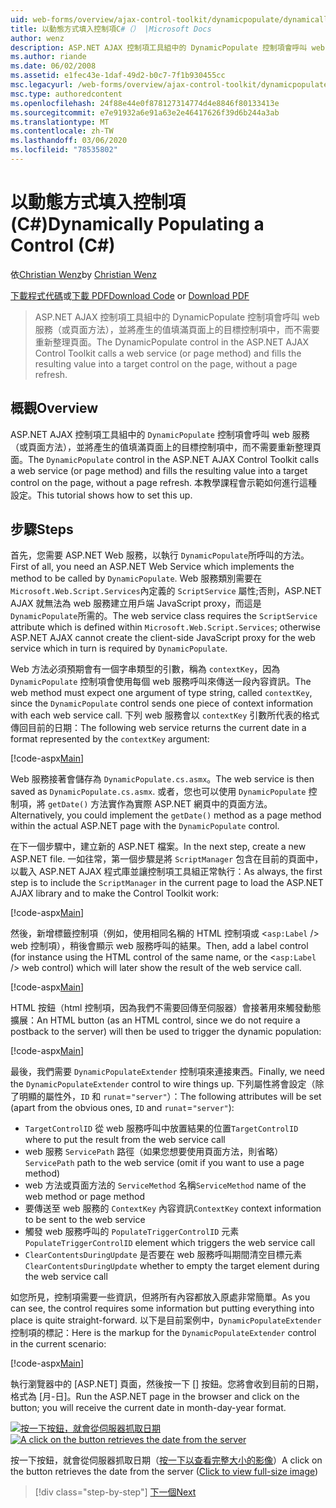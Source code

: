 ```yaml
---
uid: web-forms/overview/ajax-control-toolkit/dynamicpopulate/dynamically-populating-a-control-cs
title: 以動態方式填入控制項C#（） |Microsoft Docs
author: wenz
description: ASP.NET AJAX 控制項工具組中的 DynamicPopulate 控制項會呼叫 web 服務（或頁面方法），並將產生的值填滿至 t ... 的目標控制項
ms.author: riande
ms.date: 06/02/2008
ms.assetid: e1fec43e-1daf-49d2-b0c7-7f1b930455cc
msc.legacyurl: /web-forms/overview/ajax-control-toolkit/dynamicpopulate/dynamically-populating-a-control-cs
msc.type: authoredcontent
ms.openlocfilehash: 24f88e44e0f878127314774d4e8846f80133413e
ms.sourcegitcommit: e7e91932a6e91a63e2e46417626f39d6b244a3ab
ms.translationtype: MT
ms.contentlocale: zh-TW
ms.lasthandoff: 03/06/2020
ms.locfileid: "78535802"
---
```

# <a name="dynamically-populating-a-control-c"></a><span data-ttu-id="0e7db-103">以動態方式填入控制項 (C#)</span><span class="sxs-lookup"><span data-stu-id="0e7db-103">Dynamically Populating a Control (C#)</span></span>

<span data-ttu-id="0e7db-104">依[Christian Wenz](https://github.com/wenz)</span><span class="sxs-lookup"><span data-stu-id="0e7db-104">by [Christian Wenz](https://github.com/wenz)</span></span>

<span data-ttu-id="0e7db-105">[下載程式代碼](https://download.microsoft.com/download/d/8/f/d8f2f6f9-1b7c-46ad-9252-e1fc81bdea3e/dynamicpopulate0.cs.zip)或[下載 PDF](https://download.microsoft.com/download/b/6/a/b6ae89ee-df69-4c87-9bfb-ad1eb2b23373/dynamicpopulate0CS.pdf)</span><span class="sxs-lookup"><span data-stu-id="0e7db-105">[Download Code](https://download.microsoft.com/download/d/8/f/d8f2f6f9-1b7c-46ad-9252-e1fc81bdea3e/dynamicpopulate0.cs.zip) or [Download PDF](https://download.microsoft.com/download/b/6/a/b6ae89ee-df69-4c87-9bfb-ad1eb2b23373/dynamicpopulate0CS.pdf)</span></span>

> <span data-ttu-id="0e7db-106">ASP.NET AJAX 控制項工具組中的 DynamicPopulate 控制項會呼叫 web 服務（或頁面方法），並將產生的值填滿頁面上的目標控制項中，而不需要重新整理頁面。</span><span class="sxs-lookup"><span data-stu-id="0e7db-106">The DynamicPopulate control in the ASP.NET AJAX Control Toolkit calls a web service (or page method) and fills the resulting value into a target control on the page, without a page refresh.</span></span>

## <a name="overview"></a><span data-ttu-id="0e7db-107">概觀</span><span class="sxs-lookup"><span data-stu-id="0e7db-107">Overview</span></span>

<span data-ttu-id="0e7db-108">ASP.NET AJAX 控制項工具組中的 `DynamicPopulate` 控制項會呼叫 web 服務（或頁面方法），並將產生的值填滿頁面上的目標控制項中，而不需要重新整理頁面。</span><span class="sxs-lookup"><span data-stu-id="0e7db-108">The `DynamicPopulate` control in the ASP.NET AJAX Control Toolkit calls a web service (or page method) and fills the resulting value into a target control on the page, without a page refresh.</span></span> <span data-ttu-id="0e7db-109">本教學課程會示範如何進行這種設定。</span><span class="sxs-lookup"><span data-stu-id="0e7db-109">This tutorial shows how to set this up.</span></span>

## <a name="steps"></a><span data-ttu-id="0e7db-110">步驟</span><span class="sxs-lookup"><span data-stu-id="0e7db-110">Steps</span></span>

<span data-ttu-id="0e7db-111">首先，您需要 ASP.NET Web 服務，以執行 `DynamicPopulate`所呼叫的方法。</span><span class="sxs-lookup"><span data-stu-id="0e7db-111">First of all, you need an ASP.NET Web Service which implements the method to be called by `DynamicPopulate`.</span></span> <span data-ttu-id="0e7db-112">Web 服務類別需要在 `Microsoft.Web.Script.Services`內定義的 `ScriptService` 屬性;否則，ASP.NET AJAX 就無法為 web 服務建立用戶端 JavaScript proxy，而這是 `DynamicPopulate`所需的。</span><span class="sxs-lookup"><span data-stu-id="0e7db-112">The web service class requires the `ScriptService` attribute which is defined within `Microsoft.Web.Script.Services`; otherwise ASP.NET AJAX cannot create the client-side JavaScript proxy for the web service which in turn is required by `DynamicPopulate`.</span></span>

<span data-ttu-id="0e7db-113">Web 方法必須預期會有一個字串類型的引數，稱為 `contextKey`，因為 `DynamicPopulate` 控制項會使用每個 web 服務呼叫來傳送一段內容資訊。</span><span class="sxs-lookup"><span data-stu-id="0e7db-113">The web method must expect one argument of type string, called `contextKey`, since the `DynamicPopulate` control sends one piece of context information with each web service call.</span></span> <span data-ttu-id="0e7db-114">下列 web 服務會以 `contextKey` 引數所代表的格式傳回目前的日期：</span><span class="sxs-lookup"><span data-stu-id="0e7db-114">The following web service returns the current date in a format represented by the `contextKey` argument:</span></span>

[!code-aspx[Main](dynamically-populating-a-control-cs/samples/sample1.aspx)]

<span data-ttu-id="0e7db-115">Web 服務接著會儲存為 `DynamicPopulate.cs.asmx`。</span><span class="sxs-lookup"><span data-stu-id="0e7db-115">The web service is then saved as `DynamicPopulate.cs.asmx`.</span></span> <span data-ttu-id="0e7db-116">或者，您也可以使用 `DynamicPopulate` 控制項，將 `getDate()` 方法實作為實際 ASP.NET 網頁中的頁面方法。</span><span class="sxs-lookup"><span data-stu-id="0e7db-116">Alternatively, you could implement the `getDate()` method as a page method within the actual ASP.NET page with the `DynamicPopulate` control.</span></span>

<span data-ttu-id="0e7db-117">在下一個步驟中，建立新的 ASP.NET 檔案。</span><span class="sxs-lookup"><span data-stu-id="0e7db-117">In the next step, create a new ASP.NET file.</span></span> <span data-ttu-id="0e7db-118">一如往常，第一個步驟是將 `ScriptManager` 包含在目前的頁面中，以載入 ASP.NET AJAX 程式庫並讓控制項工具組正常執行：</span><span class="sxs-lookup"><span data-stu-id="0e7db-118">As always, the first step is to include the `ScriptManager` in the current page to load the ASP.NET AJAX library and to make the Control Toolkit work:</span></span>

[!code-aspx[Main](dynamically-populating-a-control-cs/samples/sample2.aspx)]

<span data-ttu-id="0e7db-119">然後，新增標籤控制項（例如，使用相同名稱的 HTML 控制項或 &lt;`asp:Label` /&gt; web 控制項），稍後會顯示 web 服務呼叫的結果。</span><span class="sxs-lookup"><span data-stu-id="0e7db-119">Then, add a label control (for instance using the HTML control of the same name, or the &lt;`asp:Label` /&gt; web control) which will later show the result of the web service call.</span></span>

[!code-aspx[Main](dynamically-populating-a-control-cs/samples/sample3.aspx)]

<span data-ttu-id="0e7db-120">HTML 按鈕（html 控制項，因為我們不需要回傳至伺服器）會接著用來觸發動態擴展：</span><span class="sxs-lookup"><span data-stu-id="0e7db-120">An HTML button (as an HTML control, since we do not require a postback to the server) will then be used to trigger the dynamic population:</span></span>

[!code-aspx[Main](dynamically-populating-a-control-cs/samples/sample4.aspx)]

<span data-ttu-id="0e7db-121">最後，我們需要 `DynamicPopulateExtender` 控制項來連接東西。</span><span class="sxs-lookup"><span data-stu-id="0e7db-121">Finally, we need the `DynamicPopulateExtender` control to wire things up.</span></span> <span data-ttu-id="0e7db-122">下列屬性將會設定（除了明顯的屬性外，`ID` 和 `runat`=`"server"`）：</span><span class="sxs-lookup"><span data-stu-id="0e7db-122">The following attributes will be set (apart from the obvious ones, `ID` and `runat`=`"server"`):</span></span>

- <span data-ttu-id="0e7db-123">`TargetControlID` 從 web 服務呼叫中放置結果的位置</span><span class="sxs-lookup"><span data-stu-id="0e7db-123">`TargetControlID` where to put the result from the web service call</span></span>
- <span data-ttu-id="0e7db-124">web 服務 `ServicePath` 路徑（如果您想要使用頁面方法，則省略）</span><span class="sxs-lookup"><span data-stu-id="0e7db-124">`ServicePath` path to the web service (omit if you want to use a page method)</span></span>
- <span data-ttu-id="0e7db-125">web 方法或頁面方法的 `ServiceMethod` 名稱</span><span class="sxs-lookup"><span data-stu-id="0e7db-125">`ServiceMethod` name of the web method or page method</span></span>
- <span data-ttu-id="0e7db-126">要傳送至 web 服務的 `ContextKey` 內容資訊</span><span class="sxs-lookup"><span data-stu-id="0e7db-126">`ContextKey` context information to be sent to the web service</span></span>
- <span data-ttu-id="0e7db-127">觸發 web 服務呼叫的 `PopulateTriggerControlID` 元素</span><span class="sxs-lookup"><span data-stu-id="0e7db-127">`PopulateTriggerControlID` element which triggers the web service call</span></span>
- <span data-ttu-id="0e7db-128">`ClearContentsDuringUpdate` 是否要在 web 服務呼叫期間清空目標元素</span><span class="sxs-lookup"><span data-stu-id="0e7db-128">`ClearContentsDuringUpdate` whether to empty the target element during the web service call</span></span>

<span data-ttu-id="0e7db-129">如您所見，控制項需要一些資訊，但將所有內容都放入原處非常簡單。</span><span class="sxs-lookup"><span data-stu-id="0e7db-129">As you can see, the control requires some information but putting everything into place is quite straight-forward.</span></span> <span data-ttu-id="0e7db-130">以下是目前案例中，`DynamicPopulateExtender` 控制項的標記：</span><span class="sxs-lookup"><span data-stu-id="0e7db-130">Here is the markup for the `DynamicPopulateExtender` control in the current scenario:</span></span>

[!code-aspx[Main](dynamically-populating-a-control-cs/samples/sample5.aspx)]

<span data-ttu-id="0e7db-131">執行瀏覽器中的 [ASP.NET] 頁面，然後按一下 [] 按鈕。您將會收到目前的日期，格式為 [月-日]。</span><span class="sxs-lookup"><span data-stu-id="0e7db-131">Run the ASP.NET page in the browser and click on the button; you will receive the current date in month-day-year format.</span></span>

<span data-ttu-id="0e7db-132">[![按一下按鈕，就會從伺服器抓取日期](dynamically-populating-a-control-cs/_static/image2.png)](dynamically-populating-a-control-cs/_static/image1.png)</span><span class="sxs-lookup"><span data-stu-id="0e7db-132">[![A click on the button retrieves the date from the server](dynamically-populating-a-control-cs/_static/image2.png)](dynamically-populating-a-control-cs/_static/image1.png)</span></span>

<span data-ttu-id="0e7db-133">按一下按鈕，就會從伺服器抓取日期（[按一下以查看完整大小的影像](dynamically-populating-a-control-cs/_static/image3.png)）</span><span class="sxs-lookup"><span data-stu-id="0e7db-133">A click on the button retrieves the date from the server ([Click to view full-size image](dynamically-populating-a-control-cs/_static/image3.png))</span></span>

> [!div class="step-by-step"]
> [<span data-ttu-id="0e7db-134">下一個</span><span class="sxs-lookup"><span data-stu-id="0e7db-134">Next</span></span>](dynamically-populating-a-control-using-javascript-code-cs.md)
